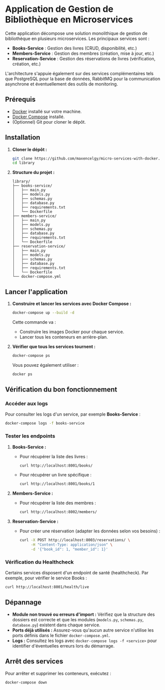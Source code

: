 # Application de Gestion de Bibliothèque en Microservices

Cette application décompose une solution monolithique de gestion de bibliothèque en plusieurs microservices. Les principaux services sont :

- **Books-Service** : Gestion des livres (CRUD, disponibilité, etc.)
- **Members-Service** : Gestion des membres (création, mise à jour, etc.)
- **Reservation-Service** : Gestion des réservations de livres (vérification, création, etc.)

L'architecture s'appuie également sur des services complémentaires tels que PostgreSQL pour la base de données, RabbitMQ pour la communication asynchrone et éventuellement des outils de monitoring.

## Prérequis

- [Docker](https://docs.docker.com/get-docker/) installé sur votre machine.
- [Docker Compose](https://docs.docker.com/compose/install/) installé.
- (Optionnel) Git pour cloner le dépôt.

## Installation

1. **Cloner le dépôt :**

   ```bash
   git clone https://github.com/maxencelgy/micro-services-with-docker.git
   cd library
   ```

2. **Structure du projet :**

   ```
   library/
   ├── books-service/
   │   ├── main.py
   │   ├── models.py
   │   ├── schemas.py
   │   ├── database.py
   │   ├── requirements.txt
   │   └── Dockerfile
   ├── members-service/
   │   ├── main.py
   │   ├── models.py
   │   ├── schemas.py
   │   ├── database.py
   │   ├── requirements.txt
   │   └── Dockerfile
   ├── reservation-service/
   │   ├── main.py
   │   ├── models.py
   │   ├── schemas.py
   │   ├── database.py
   │   ├── requirements.txt
   │   └── Dockerfile
   └── docker-compose.yml
   ```

## Lancer l'application

1. **Construire et lancer les services avec Docker Compose :**

   ```bash
   docker-compose up --build -d
   ```

   Cette commande va :
    - Construire les images Docker pour chaque service.
    - Lancer tous les conteneurs en arrière-plan.

2. **Vérifier que tous les services tournent :**

   ```bash
   docker-compose ps
   ```

   Vous pouvez également utiliser :

   ```bash
   docker ps
   ```

## Vérification du bon fonctionnement

### Accéder aux logs

Pour consulter les logs d'un service, par exemple **Books-Service** :

```bash
docker-compose logs -f books-service
```

### Tester les endpoints

1. **Books-Service :**

    - Pour récupérer la liste des livres :

      ```bash
      curl http://localhost:8001/books/
      ```

    - Pour récupérer un livre spécifique :

      ```bash
      curl http://localhost:8001/books/1
      ```

2. **Members-Service :**

    - Pour récupérer la liste des membres :

      ```bash
      curl http://localhost:8002/members/
      ```

3. **Reservation-Service :**

    - Pour créer une réservation (adapter les données selon vos besoins) :

      ```bash
      curl -X POST http://localhost:8003/reservations/ \
           -H "Content-Type: application/json" \
           -d '{"book_id": 1, "member_id": 1}'
      ```

### Vérification du Healthcheck

Certains services disposent d'un endpoint de santé (healthcheck). Par exemple, pour vérifier le service Books :

```bash
curl http://localhost:8001/health/live
```

## Dépannage

- **Module non trouvé ou erreurs d'import :** Vérifiez que la structure des dossiers est correcte et que les modules (`models.py`, `schemas.py`, `database.py`) existent dans chaque service.
- **Ports déjà utilisés :** Assurez-vous qu'aucun autre service n'utilise les ports définis dans le fichier `docker-compose.yml`.
- **Logs :** Consultez les logs avec `docker-compose logs -f <service>` pour identifier d'éventuelles erreurs lors du démarrage.

## Arrêt des services

Pour arrêter et supprimer les conteneurs, exécutez :

```bash
docker-compose down
```



